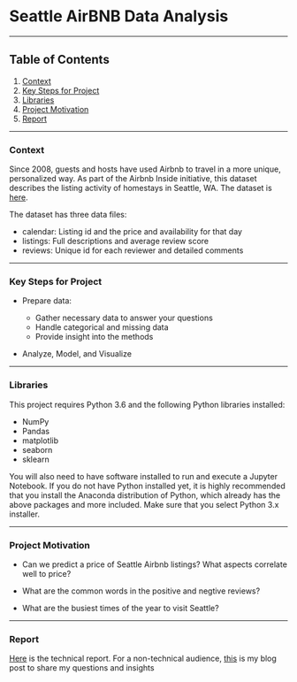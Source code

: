 # Seattle AirBNB Data Analysis

---

## Table of Contents

1. [Context](#jump1)
2. [Key Steps for Project](#jump3)
3. [Libraries](#jump5)
4. [Project Motivation](#jump2)
5. [Report](#jump4)




---
### <span id="jump1">Context</span>

Since 2008, guests and hosts have used Airbnb to travel in a more unique, personalized way. As part of the Airbnb Inside initiative, this dataset describes the listing activity of homestays in Seattle, WA. The dataset is [here](https://www.kaggle.com/airbnb/seattle/data).

The dataset has three data files:
* calendar: Listing id and the price and availability for that day 
* listings: Full descriptions and average review score 
* reviews: Unique id for each reviewer and detailed comments


---
### <span id="jump3">Key Steps for Project</span>


* Prepare data:

    * Gather necessary data to answer your questions
    * Handle categorical and missing data
    * Provide insight into the methods
 
 
 * Analyze, Model, and Visualize

---
### <span id="jump5">Libraries</span>

This project requires Python 3.6 and the following Python libraries installed:

* NumPy
* Pandas
* matplotlib
* seaborn
* sklearn

You will also need to have software installed to run and execute a Jupyter Notebook. If you do not have Python installed yet, it is highly recommended that you install the Anaconda distribution of Python, which already has the above packages and more included. Make sure that you select Python 3.x installer.


---

### <span id="jump2">Project Motivation</span>

* Can we predict a price of Seattle Airbnb listings? What aspects correlate well to price?

* What are the common words in the positive and negtive reviews?

* What are the busiest times of the year to visit Seattle?


---
### <span id="jump4">Report</span>
[Here](https://github.com/Yinggewen/Seattle_AirBNB_Data/blob/main/Seattle_Airbnb_House.ipynb) is the technical report. For a non-technical audience, [this](https://github.com/Yinggewen/Seattle_AirBNB_Data/blob/main/Blog_Post.md) is my blog post to share my questions and insights
